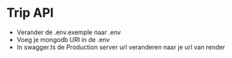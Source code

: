 # Trip API

- Verander de .env.exemple naar .env
- Voeg je mongodb URI in de .env
- In swagger.ts de Production server url veranderen naar je url van render
